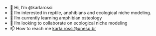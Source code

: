 - 👋 Hi, I’m @karlarossi
- 👀 I’m interested in reptile, anphibians and ecological niche modeling. 
- 🌱 I’m currently learning amphibian osteology
- 💞️ I’m looking to collaborate on ecological niche modeling
- 📫 How to reach me karla.rossi@unesp.br

<!---
karlarossi/karlarossi is a ✨ special ✨ repository because its `README.md` (this file) appears on your GitHub profile.
You can click the Preview link to take a look at your changes.
--->

